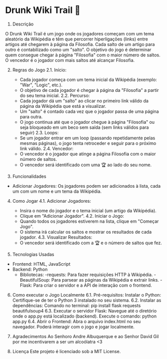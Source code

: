 # Drunk Wiki Trail 🍻

1. Descrição

O Drunk Wiki Trail é um jogo onde os jogadores começam com um tema aleatório da Wikipédia e têm que percorrer hiperligações (links) entre artigos até chegarem à página da Filosofia. Cada salto de um artigo para outro é contabilizado como um "salto". O objetivo do jogo é determinar quem consegue chegar à página "Filosofia" com o maior número de saltos. O vencedor é o jogador com mais saltos até alcançar Filosofia.

2. Regras do Jogo
  2.1. Início:
     - Cada jogador começa com um tema inicial da Wikipédia (exemplo: "War", "Logic", etc.).
     - O objetivo de cada jogador é chegar à página da "Filosofia" a partir do seu tema inicial.
  2.2. Percurso:
     - Cada jogador dá um "salto" ao clicar no primeiro link válido da página da Wikipédia que está a visualizar.
     - Um "salto" é contado cada vez que o jogador passa de uma página para outra.
     - O jogo continua até que o jogador chegue à página "Filosofia" ou seja bloqueado em um beco sem saída (sem links válidos para seguir)
  2.3. Loops:
     - Se um jogador entrar em um loop (passando repetidamente pelas mesmas páginas), o jogo tenta retroceder e seguir para o próximo link válido.
  2.4. Vencedor:
      - O vencedor é o jogador que atinge a página Filosofia com o maior número de saltos.
      - O vencedor será identificado com uma 🏆 ao lado do seu nome.

3. Funcionalidades
  - Adicionar Jogadores: Os jogadores podem ser adicionados à lista, cada um com um nome e um tema da Wikipédia.

4. Como Jogar
 4.1. Adicionar Jogadores:
    - Insira o nome do jogador e o tema inicial (um artigo da Wikipédia).
    - Clique em "Adicionar Jogador".
  4.2. Iniciar o Jogo:
    - Quando todos os jogadores estiverem na lista, clique em "Começar Jogo".
    - O sistema irá calcular os saltos e mostrar os resultados de cada jogador.
  4.3. Visualizar Resultados:
    - O vencedor será identificado com a 🏆 e o número de saltos que fez.

5. Tecnologias Usadas
  - Frontend: HTML, JavaScript
  - Backend: Python
    - Bibliotecas:
        -requests: Para fazer requisições HTTP à Wikipédia.
        -BeautifulSoup: Para parsear as páginas da Wikipédia e extrair links.
        -Flask: Para criar o servidor e a API de interação com o frontend.

6. Como executar o Jogo Localmente
   6.1. Pré-requisitos:
        Instalar o Python: Certifique-se de ter o Python 3 instalado no seu sistema.
   6.2. Instalar as dependências:
         Comando no terminal: pip install flask requests beautifulsoup4
   6.3. Executar o servidor Flask:
         Navegue até o diretório onde o app.py está localizado (backend).
         Execute o comando: python app.py
   6.4. Abrir o Frontend:
         Abra o arquivo index.html no seu navegador.
         Poderá interagir com o jogo e jogar localmente.


7. Agradecimentos
   Ao Senhoro Andre Albuquerque e ao Senhor David Gil por me incentivarem a ser um alcoólatra <3

9. Licença
    Este projeto é licenciado sob a MIT License.

